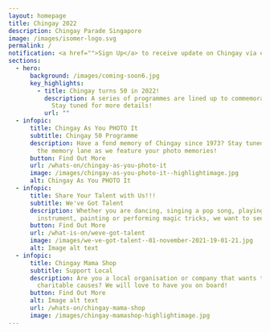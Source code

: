 ```yaml
---
layout: homepage
title: Chingay 2022
description: Chingay Parade Singapore
image: /images/isomer-logo.svg
permalink: /
notification: <a href="">Sign Up</a> to receive update on Chingay via email!
sections:
  - hero:
      background: /images/coming-soon6.jpg
      key_highlights:
        - title: Chingay turns 50 in 2022!
          description: A series of programmes are lined up to commemorate this milestone.
            Stay tuned for more details!
          url: ""
  - infopic:
      title: Chingay As You PHOTO It
      subtitle: Chingay 50 Programme
      description: Have a fond memory of Chingay since 1973? Stay tuned to walk down
        the memory lane as we feature your photo memories!
      button: Find Out More
      url: /whats-on/chingay-as-you-photo-it
      image: /images/chingay-as-you-photo-it--highlightimage.jpg
      alt: Chingay As You PHOTO It
  - infopic:
      title: Share Your Talent with Us!!!
      subtitle: We've Got Talent
      description: Whether you are dancing, singing a pop song, playing a musical
        instrument, painting or performing magic tricks, we want to see it!
      button: Find Out More
      url: /what-is-on/weve-got-talent
      image: /images/we-ve-got-talent--01-november-2021-19-01-21.jpg
      alt: Image alt text
  - infopic:
      title: Chingay Mama Shop
      subtitle: Support Local
      description: Are you a local organisation or company that wants to do a part for
        charitable causes? We will love to have you on board!
      button: Find Out More
      alt: Image alt text
      url: /whats-on/chingay-mama-shop
      image: /images/chingay-mamashop-highlightimage.jpg
---
```



